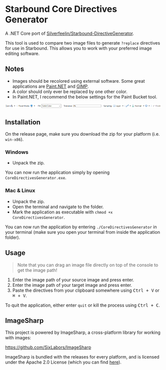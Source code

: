 # Starbound Core Directives Generator

A .NET Core port of [Silverfeelin/Starbound-DirectiveGenerator](https://github.com/Silverfeelin/Starbound-DirectiveGenerator/).

This tool is used to compare two image files to generate `?replace` directives for use in Starbound. This allows you to work with your preferred image editing software.

## Notes
* Images should be recolored using external software. Some great applications are [Paint.NET](http://www.getpaint.net/index.html) and [GIMP](https://www.gimp.org/).
* A color should only ever be replaced by one other color.
 * In Paint.NET, I recommend the below settings for the Paint Bucket tool.

 ![](https://raw.githubusercontent.com/Silverfeelin/Starbound-DirectiveGenerator/master/readme/pdn-fill.png)

## Installation

On the release page, make sure you download the zip for your platform (i.e. `win-x86`).

### Windows

* Unpack the zip.

You can now run the application simply by opening `CoreDirectivesGenerator.exe`.

### Mac & Linux

* Unpack the zip.
* Open the terminal and navigate to the folder.
* Mark the application as executable with `chmod +x CoreDirectivesGenerator`.

You can now run the application by entering `./CoreDirectivesGenerator` in your terminal (make sure you open your terminal from inside the application folder).

## Usage

> Note that you can drag an image file directly on top of the console to get the image path!

1. Enter the image path of your source image and press enter.
2. Enter the image path of your target image and press enter.
3. Paste the directives from your clipboard somewhere using <kbd>Ctrl + V</kbd> or <kbd>⌘ + V</kbd>.

To quit the application, either enter `quit` or kill the process using <kbd>Ctrl + C</kbd>.

## ImageSharp

This project is powered by ImageSharp, a cross-platform library for working with images:

https://github.com/SixLabors/ImageSharp

ImageSharp is bundled with the releases for every platform, and is licensed under the Apache 2.0 License (which you can find [here](https://github.com/SixLabors/ImageSharp/blob/master/LICENSE)).
